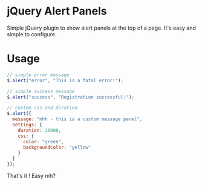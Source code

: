 jQuery Alert Panels
=============

Simple jQuery plugin to show alert panels at the top of a page. 
It's easy and simple to configure.

Usage
=============

```javascript
// simple error message
$.alert("error", "This is a fatal error!");

// simple success message
$.alert("success", "Registration successful!");

// custom css and duration
$.alert({
  message: "mhh - this is a custom message panel",
  settings: { 
    duration: 10000, 
    css: { 
      color: "green", 
      backgroundColor: "yellow"
    }
  }
});
```

That's it !
Easy mh?